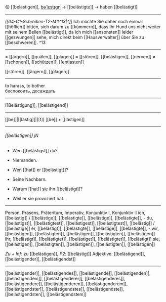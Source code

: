 😠 [[belästigen]], [bəˈlɛstɪɡn̩](https://youglish.com/pronounce/belästigen/german) → [[belästigte]] → haben [[belästigt]]

---
*[[04-C1-Schreiben-T2-M#^13|^]]* Ich möchte Sie daher noch einmal [[höflich]] bitten, sich darum zu [[kümmern]], dass Ihr Hund uns nicht weiter mit seinem Bellen [[belästigt]], da ich mich [[ansonsten]] leider [[gezwungen]] sehe, mich direkt beim [[Hausverwalter]] über Sie zu [[beschweren]]. ^13


---
= [[ärgern]], [[quälen]], [[plagen]]
≈ [[stören]], [[belästigen]], [[nerven]]
≠ [[schonen]], [[schützen]], [[entlasten]]

[[stören]], [[ärgern]], [[plagen]]

---
to harass, to bother  
беспокоить, досаждать

---
[[Belästigung]], [[belästigend]]

---
[[be]]|[[lästig]]|[[t]]
[[be]] + [[lästigen]]


---
###### [[belästigen]] jN
- Wen [[belästigst]] du?
- Niemanden.

- Wen [[hat]] er [[belästigt]]?
- Seine Nachbarn.

- Warum [[hat]] sie ihn [[belästigt]]?
- Weil er sie provoziert hat.

---
Person, Präsens, Präteritum, Imperativ, Konjunktiv I, Konjunktiv II
ich, [[belästig]] / [[belästige]], [[belästigte]], [[belästige]], [[belästigte]], -
du, [[belästigst]], [[belästigtest]], [[belästigest]], [[belästigtest]], [[belästig]] / [[belästige]]
er, [[belästigt]], [[belästigte]], [[belästige]], [[belästigte]], -
wir, [[belästigen]], [[belästigten]], [[belästigen]], [[belästigten]], [[belästigen]]
ihr, [[belästigt]], [[belästigtet]], [[belästiget]], [[belästigtet]], [[belästigt]]
sie, [[belästigen]], [[belästigten]], [[belästigen]], [[belästigten]], [[belästigen]]

*Zu + Inf*: zu [[belästigen]], *P2*: [[belästigt]]
Adjektive: [[belästigend]], [[belästigender]], [[belästigendst]]

---
[[belästigender]], [[belästigendes]], [[belästigende]], [[belästigenden]], [[belästigendem]], [[belästigenderer]], [[belästigenderes]], [[belästigendere]], [[belästigenderen]], [[belästigenderem]], [[belästigendster]], [[belästigendstes]], [[belästigendste]], [[belästigendsten]], [[belästigendstem]]
